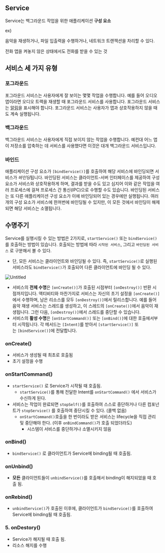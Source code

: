 ## Service

Service는 백그라운드 작업을 위한 애플리케이션 **구성 요소**

ex) 

음악을 재생하거나, 파일 입출력을 수행하거나, 네트워크 트랜잭션을 차리할 수 있다.

전화 앱을 켜놓지 않은 상태에서도 전화를 받을 수 있는 것

## 서비스 세 가지 유형

### 포그라운드

포그라운드 서비스는 사용자에게 잘 보이는 몇몇 작업을 수행합니다. 예를 들어 오디오 앱이라면 오디오 트랙을 재생할 때 포그라운드 서비스를 사용합니다. 포그라운드 서비스는 [알림](https://developer.android.com/guide/topics/ui/notifiers/notifications?hl=ko)을 표시해야 합니다. 포그라운드 서비스는 사용자가 앱과 상호작용하지 않을 때도 계속 실행됩니다.

### 백그라운드

백그라운드 서비스는 사용자에게 직접 보이지 않는 작업을 수행합니다. 예컨대 어느 앱이 저장소를 압축하는 데 서비스를 사용했다면 이것은 대개 백그라운드 서비스입니다.

### 바인드

애플리케이션 구성 요소가 `[bindService()]`를 호출하여 해당 서비스에 바인딩되면 서비스가 *바인딩*됩니다. 바인딩된 서비스는 클라이언트-서버 인터페이스를 제공하여 구성 요소가 서비스와 상호작용하게 하며, 결과를 받을 수도 있고 심지어 이와 같은 작업을 여러 프로세스에 걸쳐 프로세스 간 통신(IPC)으로 수행할 수도 있습니다. 바인딩된 서비스는 또 다른 애플리케이션 구성 요소가 이에 바인딩되어 있는 경우에만 실행됩니다. 여러 개의 구성 요소가 서비스에 한꺼번에 바인딩될 수 있지만, 이 모든 것에서 바인딩이 해제되면 해당 서비스는 소멸됩니다.

## 수명주기

Service를 실행시킬 수 있는 방법은 2가지로, `startService()` 또는 `bindService()`를 호출하는 방법이 있습니다. 호출되는 방법에 따라 `시작된 서비스`, 그리고 `바인딩된 서비스` 로 구분해서 볼 수 있다.

- 단, 모든 서비스는 클라이언트와 바인딩될 수 있다. 즉, `startService()`로 실행된 서비스라도 `bindService()`가 호출되어 다른 클라이언트에 바인딩 될 수 있다.

![Untitled](https://s3-us-west-2.amazonaws.com/secure.notion-static.com/14355a7d-55af-4ba3-b200-673dd53944b3/Untitled.png)

- 서비스의 **전체 수명**은 `[onCreate()]`가 호출된 시점부터 `[onDestroy()]` 반환 시점까지입니다. 액티비티와 마찬가지로 서비스는 자신의 초기 설정을 `[onCreate()]`에서 수행하며, 남은 리소스를 모두 `[onDestroy()]`에서 릴리스합니다. 예를 들어 음악 재생 서비스는 스레드를 생성하고, 이 스레드의 `[onCreate()]`에서 음악이 재생됩니다. 그런 다음, `[onDestroy()]`에서 스레드를 중단할 수 있습니다.
- 서비스의 **활성 수명**은 `[onStartCommand()]` 또는 `[onBind()]`에 대한 호출에서부터 시작됩니다. 각 메서드는 `[Intent]`를 받아서 `[startService()]` 또는 `[bindService()]`에 전달합니다.

### **onCreate()**

- 서비스가 생성될 때 최초로 호출됨
- 초기 설정을 수행

### **onStartCommand()**

- `startService()` 로 Service가 시작될 때 호출됨.
    - `startService()`를 통해 전달한 Intent를 `onStartCommand()` 에서 서비스가 수신하게 된다.
- 서비스는 작업이 완료되면 `stopSelf()`를 호출하여 스스로 중단하거나 다른 컴포넌트가 `stopService()` 를 호출하여 중단시킬 수 있다. (콜백 없음)
    - `onStartCommand()`호출을 한 번이라도 받은 서비스는 lifecycle을 직접 관리 및 중단해야 한다. (이후 `onBindCommand()`가 호출 되었더라도)
        - 시스템이 서비스를 중단하거나 소멸시키지 않음

### **onBind()**

- `bindService()` 로 클라이언트가 Service에 binding될 때 호출됨.

### **onUnbind()**

- **모든** 클라이언트들이 `unbindService()`를 호출해서 binding이 해지되었을 때 호출 됨.

### **onRebind()**

- `unbindService()`가 호출된 이후에, 클라이언트가 `bindService()`를 호출하여 Service에 binding될 때 호출됨.

### **5. onDestory()**

- Service가 해지될 때 호출 됨.
- 리소스 해지를 수행
